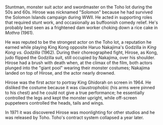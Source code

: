 <!-- Shoichi Hirose -->

Stuntman, monster suit actor and swordmaster on the Toho lot during the 50s and 60s. Hirose was nicknamed "Solomon" because he had survived the Solomon Islands campaign during WWII. He acted in supporting roles that required stunt work, and occasionally as buffoonish comedy relief. He's probably best seen as a frightened dam worker choking down a rice cake in _Mothra_ (1961).

He was reputed to be the strongest actor on the Toho lot, a reputation he earned while playing King Kong opposite Haruo Nakajima's Godzilla in _King Kong vs. Godzilla_ (1962). During their choreographed fight, Hirose, as Kong, judo flipped the Godzilla suit, still occupied by Nakajima, over his shoulder. Hirose had a brush with death when, at the climax of the film, both actors plunged into the "giant pool" wearing their monster costumes; Nakajima landed on top of Hirose, and the actor nearly drowned.

Hirose was the first actor to portray King Ghidorah on screen in 1964. He disliked the costume because it was claustrophobic (his arms were pinned to his chest) and he could not give a true performance; he essentially controlled the legs and kept the monster upright, while off-screen puppeteers controlled the heads, tails and wings.

In 1971 it was discovered Hirose was moonlighting for other studios and he was released by Toho. Toho's contract system collapsed a year later.